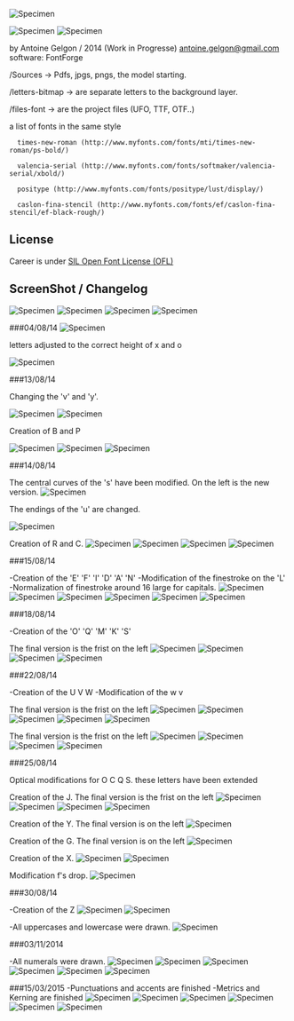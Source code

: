 ![Specimen](https://github.com/Antoine-Gelgon/CareerFont/blob/master/ScreenShot/Capture%20du%202015-03-15%2023:55:37.png?raw=true)

![Specimen](https://raw.githubusercontent.com/Antoine-Gelgon/CareerFont/3a3086994b5590ce21e3609efa90e12036590a7b/ScreenShot/Capture%20du%202015-03-15%2023%3A53%3A14.png)
![Specimen](https://raw.githubusercontent.com/Antoine-Gelgon/CareerFont/3a3086994b5590ce21e3609efa90e12036590a7b/ScreenShot/Capture%20du%202015-03-15%2023%3A54%3A27.png)

  by Antoine Gelgon / 2014 (Work in Progresse)
  antoine.gelgon@gmail.com
  software: FontForge

  /Sources -> Pdfs, jpgs, pngs, the model starting.
  
  /letters-bitmap -> are separate letters to the background layer.
  
  /files-font -> are the project files (UFO, TTF, OTF..)

a list of fonts in the same style

      times-new-roman (http://www.myfonts.com/fonts/mti/times-new-roman/ps-bold/)
      
      valencia-serial (http://www.myfonts.com/fonts/softmaker/valencia-serial/xbold/)
      
      positype (http://www.myfonts.com/fonts/positype/lust/display/)
      
      caslon-fina-stencil (http://www.myfonts.com/fonts/ef/caslon-fina-stencil/ef-black-rough/)
      
## License
Career is under [SIL Open Font License (OFL)](http://scripts.sil.org/cms/scripts/page.php?site_id=nrsi&id=OFL "SIL Open Font License")

## ScreenShot / Changelog

![Specimen](https://raw.githubusercontent.com/Antoine-Gelgon/CareerFont/master/ScreenShot/Capture%20du%202014-07-29%2020:22:41.png)
![Specimen](https://raw.githubusercontent.com/Antoine-Gelgon/CareerFont/master/ScreenShot/Capture%20du%202014-07-29%2020:40:21.png)
![Specimen](https://raw.githubusercontent.com/Antoine-Gelgon/CareerFont/master/ScreenShot/Capture%20du%202014-07-29%2020:36:10.png)
![Specimen](https://raw.githubusercontent.com/Antoine-Gelgon/CareerFont/master/ScreenShot/Capture%20du%202014-07-29%2020:39:27.png)

###04/08/14
![Specimen](https://raw.githubusercontent.com/Antoine-Gelgon/CareerFont/master/ScreenShot/Capture%20du%202014-08-04%2003:57:43.png)

letters adjusted to the correct height of x and o

![Specimen](https://raw.githubusercontent.com/Antoine-Gelgon/CareerFont/master/ScreenShot/Capture%20du%202014-08-04%2004:53:25.png)


###13/08/14


Changing the 'v' and 'y'.

![Specimen](https://raw.githubusercontent.com/Antoine-Gelgon/CareerFont/master/ScreenShot/Capture%20du%202014-08-13%2023:07:26.png)
![Specimen](https://raw.githubusercontent.com/Antoine-Gelgon/CareerFont/master/ScreenShot/Capture%20du%202014-08-13%2023:37:07.png)


Creation of B and P

![Specimen](https://raw.githubusercontent.com/Antoine-Gelgon/CareerFont/master/ScreenShot/Capture%20du%202014-08-14%2002:20:59.png)
![Specimen](https://raw.githubusercontent.com/Antoine-Gelgon/CareerFont/master/ScreenShot/Capture%20du%202014-08-14%2001:52:22.png)
![Specimen](https://raw.githubusercontent.com/Antoine-Gelgon/CareerFont/master/ScreenShot/Capture%20du%202014-08-14%2001:53:40.png)

###14/08/14

The central curves of the 's' have been modified. On the left is the new version.
![Specimen](https://raw.githubusercontent.com/Antoine-Gelgon/CareerFont/02ccab9290cbeb23d8f71c05f627a29354cd226b/ScreenShot/Capture%20du%202014-08-14%2012:47:50.png)

The endings of the 'u' are changed.

![Specimen](https://github.com/Antoine-Gelgon/CareerFont/raw/02ccab9290cbeb23d8f71c05f627a29354cd226b/ScreenShot/Capture%20du%202014-08-14%2013:29:30.png)

Creation of R and C.
![Specimen](https://github.com/Antoine-Gelgon/CareerFont/raw/02ccab9290cbeb23d8f71c05f627a29354cd226b/ScreenShot/Capture%20du%202014-08-14%2018:11:49.png)
![Specimen](https://github.com/Antoine-Gelgon/CareerFont/raw/02ccab9290cbeb23d8f71c05f627a29354cd226b/ScreenShot/Capture%20du%202014-08-14%2018:16:16.png)
![Specimen](https://raw.githubusercontent.com/Antoine-Gelgon/CareerFont/02ccab9290cbeb23d8f71c05f627a29354cd226b/ScreenShot/Capture%20du%202014-08-14%2018:18:21.png)
![Specimen](https://raw.githubusercontent.com/Antoine-Gelgon/CareerFont/02ccab9290cbeb23d8f71c05f627a29354cd226b/ScreenShot/Capture%20du%202014-08-14%2018:25:00.png)

###15/08/14

-Creation of the 'E' 'F' 'I' 'D' 'A' 'N'
-Modification of the finestroke on the 'L'
-Normalization of finestroke around 16 large for capitals.
![Specimen](https://github.com/Antoine-Gelgon/CareerFont/raw/de72b394d7e4cc019e387731c5d0a1d15699779a/ScreenShot/Capture%20du%202014-08-15%2022:17:46.png)
![Specimen](https://github.com/Antoine-Gelgon/CareerFont/raw/de72b394d7e4cc019e387731c5d0a1d15699779a/ScreenShot/Capture%20du%202014-08-15%2023:35:49.png)
![Specimen](https://raw.githubusercontent.com/Antoine-Gelgon/CareerFont/de72b394d7e4cc019e387731c5d0a1d15699779a/ScreenShot/Capture%20du%202014-08-16%2000:40:47.png)
![Specimen](https://github.com/Antoine-Gelgon/CareerFont/raw/de72b394d7e4cc019e387731c5d0a1d15699779a/ScreenShot/Capture%20du%202014-08-16%2000:48:12.png)
![Specimen](https://github.com/Antoine-Gelgon/CareerFont/raw/de72b394d7e4cc019e387731c5d0a1d15699779a/ScreenShot/Capture%20du%202014-08-16%2000:57:41.png)
![Specimen](https://github.com/Antoine-Gelgon/CareerFont/raw/de72b394d7e4cc019e387731c5d0a1d15699779a/ScreenShot/Capture%20du%202014-08-16%2000:59:47.png)

###18/08/14

-Creation of the 'O' 'Q' 'M' 'K' 'S' 

The final version is the frist on the left
![Specimen](https://github.com/Antoine-Gelgon/CareerFont/raw/c7b4aeae5734735b1299512a807f8fd9ab31332a/ScreenShot/Capture%20du%202014-08-18%2012:56:35.png)
![Specimen](https://github.com/Antoine-Gelgon/CareerFont/raw/c7b4aeae5734735b1299512a807f8fd9ab31332a/ScreenShot/Capture%20du%202014-08-18%2023:07:47.png)
![Specimen](https://github.com/Antoine-Gelgon/CareerFont/raw/c7b4aeae5734735b1299512a807f8fd9ab31332a/ScreenShot/Capture%20du%202014-08-19%2000:36:43.png)
![Specimen](https://github.com/Antoine-Gelgon/CareerFont/raw/c7b4aeae5734735b1299512a807f8fd9ab31332a/ScreenShot/Capture%20du%202014-08-19%2000:38:50.png)

###22/08/14

-Creation of the U V W
-Modification of the w v

The final version is the frist on the left
![Specimen](https://raw.githubusercontent.com/Antoine-Gelgon/CareerFont/9da68decd9dbe62b4a4c3b5feba55de0704baf77/ScreenShot/Capture%20du%202014-08-22%2019:18:02.png)
![Specimen](https://raw.githubusercontent.com/Antoine-Gelgon/CareerFont/9da68decd9dbe62b4a4c3b5feba55de0704baf77/ScreenShot/Capture%20du%202014-08-22%2019:30:24.png)
![Specimen](https://raw.githubusercontent.com/Antoine-Gelgon/CareerFont/9da68decd9dbe62b4a4c3b5feba55de0704baf77/ScreenShot/Capture%20du%202014-08-22%2019:33:40.png)
![Specimen](https://raw.githubusercontent.com/Antoine-Gelgon/CareerFont/9da68decd9dbe62b4a4c3b5feba55de0704baf77/ScreenShot/Capture%20du%202014-08-22%2019:34:14.png)
![Specimen](https://raw.githubusercontent.com/Antoine-Gelgon/CareerFont/9da68decd9dbe62b4a4c3b5feba55de0704baf77/ScreenShot/Capture%20du%202014-08-22%2019:33:40.png)

The final version is the frist on the left
![Specimen](https://raw.githubusercontent.com/Antoine-Gelgon/CareerFont/9da68decd9dbe62b4a4c3b5feba55de0704baf77/ScreenShot/Capture%20du%202014-08-22%2020:04:41.png)
![Specimen](https://raw.githubusercontent.com/Antoine-Gelgon/CareerFont/9da68decd9dbe62b4a4c3b5feba55de0704baf77/ScreenShot/Capture%20du%202014-08-22%2020:05:34.png)
![Specimen](https://raw.githubusercontent.com/Antoine-Gelgon/CareerFont/9da68decd9dbe62b4a4c3b5feba55de0704baf77/ScreenShot/Capture%20du%202014-08-22%2020:07:29.png)
![Specimen](https://raw.githubusercontent.com/Antoine-Gelgon/CareerFont/9da68decd9dbe62b4a4c3b5feba55de0704baf77/ScreenShot/Capture%20du%202014-08-22%2021:07:03.png)

###25/08/14

Optical modifications for O C Q S. these letters have been extended

Creation of the J.
The final version is the frist on the left
![Specimen](https://raw.githubusercontent.com/Antoine-Gelgon/CareerFont/6883a1c8f87a84070cb5c315953dbef5d8ee6825/ScreenShot/Capture%20du%202014-08-25%2001:20:04.png)
![Specimen](https://raw.githubusercontent.com/Antoine-Gelgon/CareerFont/6883a1c8f87a84070cb5c315953dbef5d8ee6825/ScreenShot/Capture%20du%202014-08-25%2001:21:37.png)
![Specimen](https://raw.githubusercontent.com/Antoine-Gelgon/CareerFont/6883a1c8f87a84070cb5c315953dbef5d8ee6825/ScreenShot/Capture%20du%202014-08-25%2001:26:34.png)
![Specimen](https://raw.githubusercontent.com/Antoine-Gelgon/CareerFont/6883a1c8f87a84070cb5c315953dbef5d8ee6825/ScreenShot/Capture%20du%202014-08-25%2001:28:55.png)

Creation of the Y.
The final version is on the left
![Specimen](https://raw.githubusercontent.com/Antoine-Gelgon/CareerFont/6883a1c8f87a84070cb5c315953dbef5d8ee6825/ScreenShot/Capture%20du%202014-08-25%2001:53:47.png)

Creation of the G.
The final version is on the left
![Specimen](https://raw.githubusercontent.com/Antoine-Gelgon/CareerFont/6883a1c8f87a84070cb5c315953dbef5d8ee6825/ScreenShot/Capture%20du%202014-08-25%2016:10:34.png)

Creation of the X.
![Specimen](https://raw.githubusercontent.com/Antoine-Gelgon/CareerFont/6883a1c8f87a84070cb5c315953dbef5d8ee6825/ScreenShot/Capture%20du%202014-08-25%2016:21:12.png)
![Specimen](https://raw.githubusercontent.com/Antoine-Gelgon/CareerFont/6883a1c8f87a84070cb5c315953dbef5d8ee6825/ScreenShot/Capture%20du%202014-08-25%2016:23:49.png)

Modification f's drop.
![Specimen](https://raw.githubusercontent.com/Antoine-Gelgon/CareerFont/6883a1c8f87a84070cb5c315953dbef5d8ee6825/ScreenShot/Capture%20du%202014-08-24%2019:54:05.png)

###30/08/14

-Creation of the Z
![Specimen](https://raw.githubusercontent.com/Antoine-Gelgon/CareerFont/073aa118e428c00fb6a0fe8c5e74df76a3d29062/ScreenShot/Capture%20du%202014-08-29%2016:18:44.png)
![Specimen](https://raw.githubusercontent.com/Antoine-Gelgon/CareerFont/073aa118e428c00fb6a0fe8c5e74df76a3d29062/ScreenShot/Capture%20du%202014-08-29%2016:20:14.png)

-All uppercases and lowercase were drawn.
![Specimen](https://raw.githubusercontent.com/Antoine-Gelgon/CareerFont/073aa118e428c00fb6a0fe8c5e74df76a3d29062/ScreenShot/Document-3-page001.png)

###03/11/2014

-All numerals were drawn.
![Specimen](https://raw.githubusercontent.com/Antoine-Gelgon/CareerFont/ab12ea8ed5aa8266a80df1e40c962c7a7bbf4e2d/ScreenShot/Capture%20du%202014-09-23%2000:22:24.png)
![Specimen](https://raw.githubusercontent.com/Antoine-Gelgon/CareerFont/ab12ea8ed5aa8266a80df1e40c962c7a7bbf4e2d/ScreenShot/Capture%20du%202014-09-23%2000:22:50.png)
![Specimen](https://raw.githubusercontent.com/Antoine-Gelgon/CareerFont/ab12ea8ed5aa8266a80df1e40c962c7a7bbf4e2d/ScreenShot/Capture%20du%202014-09-23%2000:27:34.png)
![Specimen](https://raw.githubusercontent.com/Antoine-Gelgon/CareerFont/ab12ea8ed5aa8266a80df1e40c962c7a7bbf4e2d/ScreenShot/Capture%20du%202014-09-30%2018:03:25.png)
![Specimen](https://raw.githubusercontent.com/Antoine-Gelgon/CareerFont/ab12ea8ed5aa8266a80df1e40c962c7a7bbf4e2d/ScreenShot/Capture%20du%202014-09-30%2018:09:05.png)
![Specimen](https://raw.githubusercontent.com/Antoine-Gelgon/CareerFont/ab12ea8ed5aa8266a80df1e40c962c7a7bbf4e2d/ScreenShot/Capture%20du%202014-11-04%2000:25:44.png)


###15/03/2015
-Punctuations and accents are finished
-Metrics and Kerning are finished
![Specimen](https://raw.githubusercontent.com/Antoine-Gelgon/CareerFont/3a3086994b5590ce21e3609efa90e12036590a7b/ScreenShot/Capture%20du%202015-03-11%2022%3A40%3A38.png)
![Specimen](https://raw.githubusercontent.com/Antoine-Gelgon/CareerFont/3a3086994b5590ce21e3609efa90e12036590a7b/ScreenShot/Capture%20du%202015-03-11%2022%3A42%3A48.png)
![Specimen](https://raw.githubusercontent.com/Antoine-Gelgon/CareerFont/3a3086994b5590ce21e3609efa90e12036590a7b/ScreenShot/Capture%20du%202015-03-11%2022%3A47%3A30.png)
![Specimen](https://raw.githubusercontent.com/Antoine-Gelgon/CareerFont/3a3086994b5590ce21e3609efa90e12036590a7b/ScreenShot/Capture%20du%202015-03-15%2022%3A50%3A36.png)
![Specimen](https://raw.githubusercontent.com/Antoine-Gelgon/CareerFont/3a3086994b5590ce21e3609efa90e12036590a7b/ScreenShot/Capture%20du%202015-03-15%2022%3A52%3A24.png)
![Specimen](https://raw.githubusercontent.com/Antoine-Gelgon/CareerFont/3a3086994b5590ce21e3609efa90e12036590a7b/ScreenShot/Capture%20du%202015-03-15%2023%3A02%3A29.png)

